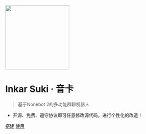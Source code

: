 <!-- _coverpage.md -->

<img src="https://inkar-suki.codethink.cn/Inkar-Suki-Docs/img/InkarSukiCopyright.png" width="200" height="200">

# Inkar Suki · 音卡

> 基于Nonebot 2的多功能群聊机器人

- 开源、免费、遵守协议即可任意修改源代码，进行个性化的改造！

[搭建](/build)
[使用](/usage)